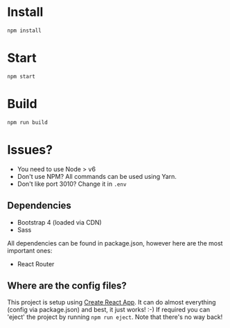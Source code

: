 # Install
`npm install`

# Start
`npm start`

# Build
`npm run build`

# Issues?
- You need to use Node > v6
- Don't use NPM? All commands can be used using Yarn.
- Don't like port 3010? Change it in `.env`

## Dependencies
- Bootstrap 4 (loaded via CDN)
- Sass

All dependencies can be found in package.json, however here are the most important ones:
- React Router

## Where are the config files?
This project is setup using [Create React App](https://github.com/facebookincubator/create-react-app). It can do almost everything (config via package.json) and best, it just works! :-)
If required you can 'eject' the project by running `npm run eject`. Note that there's no way back!